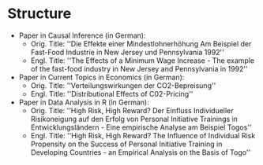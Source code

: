 # Structure

- Paper in Causal Inference (in German):
  	- Orig. Title: ''Die Effekte einer Mindestlohnerhöhung Am Beispiel der Fast-Food Industrie in New Jersey und Pennsylvania 1992''
	- Engl. Title: ''The Effects of a Minimum Wage Increase - The example of the fast-food industry in New Jersey and Pennsylvania in 1992'' 
- Paper in Current Topics in Economics (in German):
 	- Orig. Title: ''Verteilungswirkungen der CO2-Bepreisung''
	- Engl. Title: ''Distributional Effects of C02-Pricing''  
- Paper in Data Analysis in R (in German):
  	- Orig. Title: ''High Risk, High Reward? Der Einfluss Individueller Risikoneigung auf den Erfolg von Personal Initiative Trainings in Entwicklungsländern - Eine empirische Analyse am Beispiel Togos''
	- Engl. Title: ''High Risk, High Reward? The Influence of Individual Risk Propensity on the Success of Personal Initiative Training in Developing Countries - an Empirical Analysis on the Basis of Togo''
